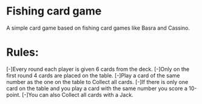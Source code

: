 # Fishing card game
A simple card game based on fishing card games like Basra and Cassino.

# Rules:
[-]Every round each player is given 6 cards from the deck. 
[-]Only on the first round 4 cards are placed on the table.
[-]Play a card of the same number as the one on the table to Collect all cards. 
[-]If there is only one card on the table and you play a card with the same number you score a 10-point. 
[-]You can also Collect all cards with a Jack.